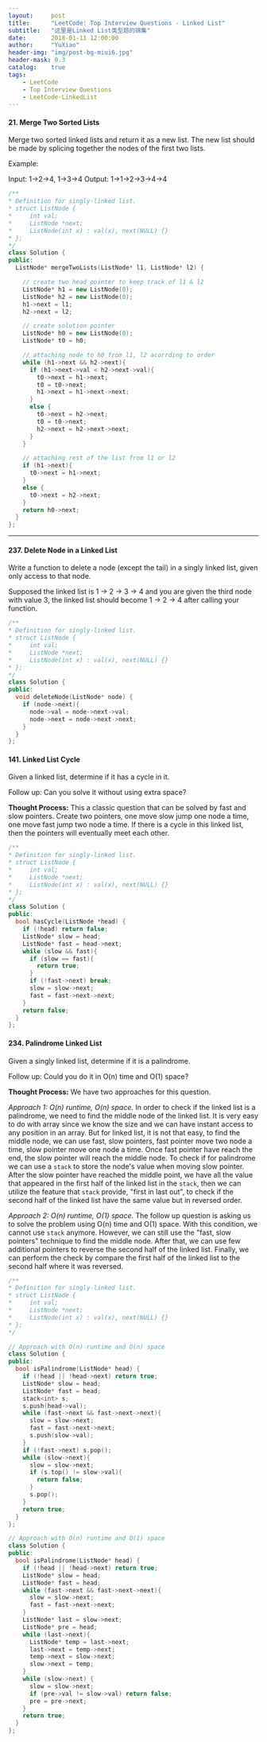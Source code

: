 ```yaml
---
layout:     post
title:      "LeetCode: Top Interview Questions - Linked List"
subtitle:   "这里是Linked List类型题的锦集"
date:       2018-01-11 12:00:00
author:     "YuXiao"
header-img: "img/post-bg-miui6.jpg"
header-mask: 0.3
catalog:    true
tags:
    - LeetCode
    - Top Interview Questions
    - LeetCode-LinkedList
---
```


#### 21. Merge Two Sorted Lists

Merge two sorted linked lists and return it as a new list. The new list should be made by splicing together the nodes of the first two lists.

Example:

Input: 1->2->4, 1->3->4
Output: 1->1->2->3->4->4

```cpp
/**
* Definition for singly-linked list.
* struct ListNode {
*     int val;
*     ListNode *next;
*     ListNode(int x) : val(x), next(NULL) {}
* };
*/
class Solution {
public:
  ListNode* mergeTwoLists(ListNode* l1, ListNode* l2) {

    // create two head pointer to keep track of l1 & l2
    ListNode* h1 = new ListNode(0);
    ListNode* h2 = new ListNode(0);
    h1->next = l1;
    h2->next = l2;

    // create solution pointer
    ListNode* h0 = new ListNode(0);
    ListNode* t0 = h0;

    // attaching node to h0 from l1, l2 acorrding to order
    while (h1->next && h2->next){
      if (h1->next->val < h2->next->val){
        t0->next = h1->next;
        t0 = t0->next;
        h1->next = h1->next->next;
      }
      else {
        t0->next = h2->next;
        t0 = t0->next;
        h2->next = h2->next->next;
      }
    }

    // attaching rest of the list from l1 or l2
    if (h1->next){
      t0->next = h1->next;
    }
    else {
      t0->next = h2->next;
    }
    return h0->next;
  }
};
```
---

#### 237. Delete Node in a Linked List

Write a function to delete a node (except the tail) in a singly linked list, given only access to that node.

Supposed the linked list is 1 -> 2 -> 3 -> 4 and you are given the third node with value 3, the linked list should become 1 -> 2 -> 4 after calling your function.

```cpp
/**
* Definition for singly-linked list.
* struct ListNode {
*     int val;
*     ListNode *next;
*     ListNode(int x) : val(x), next(NULL) {}
* };
*/
class Solution {
public:
  void deleteNode(ListNode* node) {
    if (node->next){
      node->val = node->next->val;
      node->next = node->next->next;
    }
  }
};
```

#### 141. Linked List Cycle

Given a linked list, determine if it has a cycle in it.

Follow up:
Can you solve it without using extra space?

**Thought Process:**
This a classic question that can be solved by fast and slow pointers.
Create two pointers, one move slow jump one node a time, one move fast jump two node a time.
If there is a cycle in this linked list, then the pointers will eventually meet each other.

```cpp
/**
* Definition for singly-linked list.
* struct ListNode {
*     int val;
*     ListNode *next;
*     ListNode(int x) : val(x), next(NULL) {}
* };
*/
class Solution {
public:
  bool hasCycle(ListNode *head) {
    if (!head) return false;
    ListNode* slow = head;
    ListNode* fast = head->next;
    while (slow && fast){
      if (slow == fast){
        return true;
      }
      if (!fast->next) break;
      slow = slow->next;
      fast = fast->next->next;
    }
    return false;
  }
};
```

#### 234. Palindrome Linked List

Given a singly linked list, determine if it is a palindrome.

Follow up:
Could you do it in O(n) time and O(1) space?

**Thought Process:**
We have two approaches for this question.

*Approach 1: O(n) runtime, O(n) space.*
In order to check if the linked list is a palindrome, we need to find the middle node of the linked list. It is very easy to do with array since we know the size and we can have instant access to any position in an array. But for linked list, it is not that easy, to find the middle node, we can use fast, slow pointers, fast pointer move two node a time, slow pointer move one node a time. Once fast pointer have reach the end, the slow pointer will reach the middle node. To check if for palindrome we can use a `stack` to store the node's value when moving slow pointer. After the slow pointer have reached the middle point, we have all the value that appeared in the first half of the linked list in the `stack`, then we can utilize the feature that `stack` provide, "first in last out", to check if the second half of the linked list have the same value but in reversed order.

*Approach 2: O(n) runtime, O(1) space.*
The follow up question is asking us to solve the problem using O(n) time and O(1) space. With this condition, we cannot use `stack` anymore. However, we can still use the "fast, slow pointers" technique to find the middle node. After that, we can use few additional pointers to reverse the second half of the linked list. Finally, we can perform the check by compare the first half of the linked list to the second half where it was reversed.

```cpp
/**
* Definition for singly-linked list.
* struct ListNode {
*     int val;
*     ListNode *next;
*     ListNode(int x) : val(x), next(NULL) {}
* };
*/

// Approach with O(n) runtime and O(n) space
class Solution {
public:
  bool isPalindrome(ListNode* head) {
    if (!head || !head->next) return true;
    ListNode* slow = head;
    ListNode* fast = head;
    stack<int> s;
    s.push(head->val);
    while (fast->next && fast->next->next){
      slow = slow->next;
      fast = fast->next->next;
      s.push(slow->val);
    }
    if (!fast->next) s.pop();
    while (slow->next){
      slow = slow->next;
      if (s.top() != slow->val){
        return false;
      }
      s.pop();
    }
    return true;
  }
};

// Approach with O(n) runtime and O(1) space
class Solution {
public:
  bool isPalindrome(ListNode* head) {
    if (!head || !head->next) return true;
    ListNode* slow = head;
    ListNode* fast = head;
    while (fast->next && fast->next->next){
      slow = slow->next;
      fast = fast->next->next;
    }
    ListNode* last = slow->next;
    ListNode* pre = head;
    while (last->next){
      ListNode* temp = last->next;
      last->next = temp->next;
      temp->next = slow->next;
      slow->next = temp;
    }
    while (slow->next) {
      slow = slow->next;
      if (pre->val != slow->val) return false;
      pre = pre->next;
    }
    return true;
  }
};
```
